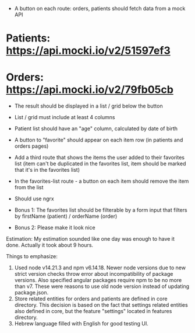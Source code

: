 - A button on each route: orders, patients should fetch data from a mock API

# Patients: https://api.mocki.io/v2/51597ef3
# Orders: https://api.mocki.io/v2/79fb05cb

- The result should be displayed in a list / grid below the button
- List / grid must include at least 4 columns
- Patient list should have an "age" column, calculated by date of birth
- A button to "favorite" should appear on each item row (in patients and orders pages)
- Add a third route that shows the items the user added to their favorites list
  (item can't be duplicated in the favorites list, item should be marked
  that it's in the favorites list)
- In the favorites-list route - a button on each item should remove the item from the list
- Should use ngrx

- Bonus 1: The favorites list should be filterable by a form input that filters
  by firstName (patient) / orderName (order)
- Bonus 2: Please make it look nice

Estimation:
My estimation sounded like one day was enough to have it done. Actually it took about 9 hours.

Things to emphasize:
1. Used node v14.21.3 and npm v6.14.18. Newer node versions due to new strict version checks throw error about incompatibility of package versions.
Also specified angular packages require npm to be no more than v7. These were reasons to use old node version instead of updating package.json.
2. Store related entities for orders and patients are defined in core directory.
This decision is based on the fact that settings related entities also defined in core, but the feature "settings" located in features directory.
3. Hebrew language filled with English for good testing UI.

